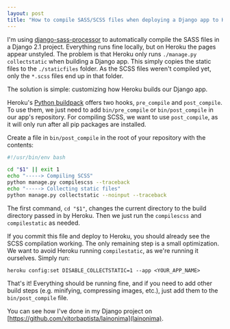 ```yaml
---
layout: post
title: "How to compile SASS/SCSS files when deploying a Django app to Heroku"
---
```


I'm using [django-sass-processor][django-sass-processor] to automatically
compile the SASS files in a Django 2.1 project. Everything runs fine locally,
but on Heroku the pages appear unstyled. The problem is that Heroku only runs
`./manage.py collectstatic` when building a Django app. This simply copies the
static files to the `./staticfiles` folder. As the SCSS files weren't compiled
yet, only the `*.scss` files end up in that folder.

The solution is simple: customizing how Heroku builds our Django app.

Heroku's [Python buildpack][python-buildpack] offers two hooks, `pre_compile`
and `post_compile`. To use them, we just need to add `bin/pre_compile` or
`bin/post_compile` in our app's repository. For compiling SCSS, we want to use
`post_compile`, as it will only run after all pip packages are installed.

Create a file in `bin/post_compile` in the root of your repository with the
contents:

```bash
#!/usr/bin/env bash

cd "$1" || exit 1
echo "-----> Compiling SCSS"
python manage.py compilescss --traceback
echo "-----> Collecting static files"
python manage.py collectstatic --noinput --traceback
```

The first command, `cd "$1"`, changes the current directory to the build
directory passed in by Heroku. Then we just run the `compilescss` and
`compilestatic` as needed.

If you commit this file and deploy to Heroku, you should already see the SCSS
compilation working. The only remaining step is a small optimization. We want
to avoid Heroku running `compilestatic`, as we're running it ourselves. Simply
run:

`heroku config:set DISABLE_COLLECTSTATIC=1 --app <YOUR_APP_NAME>`

That's it! Everything should be running fine, and if you need to add other
build steps (e.g. minifying, compressing images, etc.), just add them to the
`bin/post_compile` file.

You can see how I've done in my Django project on
[https://github.com/vitorbaptista/lainonima](lainonima).

[django-sass-processor]: https://github.com/jrief/django-sass-processor
[python-buildpack]: https://github.com/heroku/heroku-buildpack-python/tree/master/bin/steps/hooks
[lainonima]: https://github.com/vitorbaptista/lainonima/
